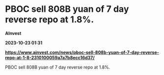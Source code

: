 # PBOC sell 808B yuan of 7 day reverse repo at 1.8%.
**AInvest**

**2023-10-23 01:31**

**https://www.ainvest.com/news/pboc-sell-808b-yuan-of-7-day-reverse-repo-at-1-8-2310100059a7a7b8ecc16d37/**

PBOC sell 808B yuan of 7 day reverse repo at 1.8%.